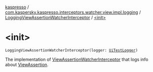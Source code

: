 [kaspresso](../../index.md) / [com.kaspersky.kaspresso.interceptors.watcher.view.impl.logging](../index.md) / [LoggingViewAssertionWatcherInterceptor](index.md) / [&lt;init&gt;](./-init-.md)

# &lt;init&gt;

`LoggingViewAssertionWatcherInterceptor(logger: `[`UiTestLogger`](../../com.kaspersky.kaspresso.logger/-ui-test-logger.md)`)`

The implementation of [ViewAssertionWatcherInterceptor](../../com.kaspersky.kaspresso.interceptors.watcher.view/-view-assertion-watcher-interceptor/index.md) that logs info about [ViewAssertion](#).

